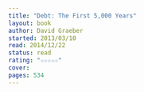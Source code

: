 ```yaml
---
title: "Debt: The First 5,000 Years"
layout: book
author: David Graeber
started: 2013/03/10
read: 2014/12/22
status: read
rating: "☆☆☆☆☆"
cover: 
pages: 534
---
```

